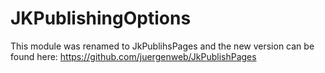 # JKPublishingOptions

This module was renamed to JkPublihsPages and the new version can be found here: https://github.com/juergenweb/JkPublishPages
